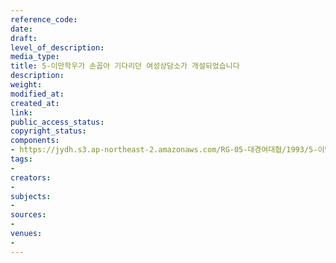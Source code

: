 ```yaml
---
reference_code: 
date: 
draft: 
level_of_description: 
media_type: 
title: 5-이만학우가 손꼽아 기다리던 여성상담소가 개설되었습니다
description: 
weight: 
modified_at: 
created_at: 
link: 
public_access_status: 
copyright_status: 
components:
- https://jydh.s3.ap-northeast-2.amazonaws.com/RG-05-대경여대협/1993/5-이만학우가+손꼽아+기다리던+여성상담소가+개설되었습니다.pdf
tags:
- 
creators:
- 
subjects:
- 
sources:
- 
venues:
- 
---
```

